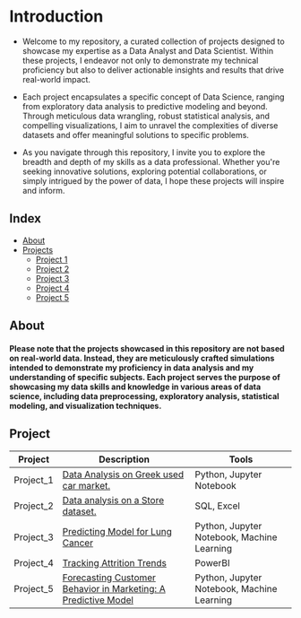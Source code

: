 # Introduction
- Welcome to my repository, a curated collection of projects designed to showcase my expertise as a Data Analyst and Data Scientist. Within these projects, I endeavor not only to demonstrate my technical proficiency but also to deliver actionable insights and results that drive real-world impact.

- Each project encapsulates a specific concept of Data Science, ranging from exploratory data analysis to predictive modeling and beyond. Through meticulous data wrangling, robust statistical analysis, and compelling visualizations, I aim to unravel the complexities of diverse datasets and offer meaningful solutions to specific problems.

- As you navigate through this repository, I invite you to explore the breadth and depth of my skills as a data professional. Whether you're seeking innovative solutions, exploring potential collaborations, or simply intrigued by the power of data, I hope these projects will inspire and inform.


## Index

- [About](#about)
- [Projects](#Project)
  - [Project 1](#Project_1)
  - [Project 2](#Project_2)
  - [Project 3](#Project_3)
  - [Project 4](#Project_4)
  - [Project 5](#Project_5)



## About
#### Please note that the projects showcased in this repository are not based on real-world data. Instead, they are meticulously crafted simulations intended to demonstrate my proficiency in data analysis and my understanding of specific subjects. Each project serves the purpose of showcasing my data skills and knowledge in various areas of data science, including data preprocessing, exploratory analysis, statistical modeling, and visualization techniques.

## Project
| Project | Description | Tools |
|---------|-------------|-------|
| Project_1 | [Data Analysis on Greek used car market.](https://pages.github.com/NikosPolyc/Portfolio/tree/main/Project_1/Portfolio_Project_1_LEASING_COMPANY_ANALYSIS.ipynb) | Python, Jupyter Notebook |
| Project_2 | [Data analysis on a Store dataset.](https://github.com/NikosPolyc/Portfolio/blob/main/Project_2/README.md) | SQL, Excel |
| Project_3 | [Predicting Model for Lung Cancer](https://github.com/NikosPolyc/Portfolio/blob/main/Project_3/lung-cancer.ipynb) | Python, Jupyter Notebook, Machine Learning |
| Project_4 | [Tracking Attrition Trends](https://github.com/NikosPolyc/Portfolio/tree/main/Project_4) | PowerBI |
| Project_5 | [Forecasting Customer Behavior in Marketing: A Predictive Model](https://github.com/NikosPolyc/Portfolio/blob/main/Project_5/marketing-project.ipynb) | Python, Jupyter Notebook, Machine Learning |




